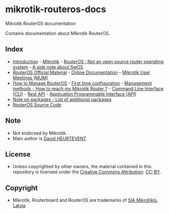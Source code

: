 # mikrotik-routeros-docs
Mikrotik RouterOS documentation

Contains documentation about Mikrotik RouterOS.

## Index
- [Introduction](introduction-to-mikrotik-routeros.md) 
        - [Mikrotik](introduction-to-mikrotik-routeros.md#mikrotik)
        - [RouterOS : Not an open source router operating system](introduction-to-mikrotik-routeros.md#routeros--not-an-open-source-router-operating-system)
        - [A side note about SwOS](introduction-to-mikrotik-routeros.md#a-side-note-about-swos)
- [RouterOS Official Material](routeros-official-material.md)
        - [Online Documentation](routeros-official-material.md#online-documentation)
        - [Mikrotik User Meetings (MUM)](routeros-official-material.md#mikrotik-user-meetings-mum)
- [How to Manage RouterOS](how-to-manage-routeros.md)
        - [First time configuration](how-to-manage-routeros.md#first-time-configuration)
        - [Management methods - How to reach my Mikrotik Router ?](how-to-manage-routeros.md#management-methods)
        - [Command Line Interface (CLI)](cli.md)
        - [Rest API](rest-api.md)
        - [Application Programmable Interface (API)](api.md)
- [Note on packages - List of additional packages](packages.md)
- [RouterOS Source Code](routeros-source-code.md)

## Note
- Not endorsed by Mikrotik.
- Main author is [David HEURTEVENT](https://www.github.com/dheurtev)

## License
- Unless copyrighted by other owners, the material contained in this repository is licensed under the [Creative Commons Attribution](https://fr.wikipedia.org/wiki/Creative_Commons_Attribution): [CC-BY](license.md).

## Copyright
- Mikrotik, Routerboard and RouterOS are trademarks of [SIA Mikrotīkls, Latvia](https://www.mikrotik.com)